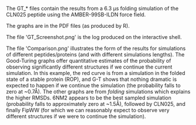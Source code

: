 The GT_* files contain the results from a 6.3 μs folding simulation of the CLN025 peptide using the AMBER-99SB-ILDN force field. 

The graphs are in the PDF files (as produced by R). 

The file 'GT_Screenshot.png' is the log produced on the interactive shell.

The file 'Comparison.png' illustrates the form of the results for simulations of different peptides/proteins (and with different simulations lengths). The Good-Turing graphs offer quantitative estimates of the probability of observing significantly different structures if we continue the current simulation. In this example, the red curve is from a simulation in the folded state of a stable protein (ROP), and G-T shows that nothing dramatic is expected to happen if we continue the simulation (the probability falls to zero at ~0.7Å). The other graphs are from _folding_ simulations which explains the higher RMSDs. 6NM2 appears to be the best sampled simulation (probability falls to approximately zero at ~1.5Å), followed by CLN025, and finally FipWW (for which we can reasonably expect to observe very different structures if we were to continue the simulation).

